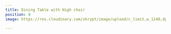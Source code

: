 ```yaml
---
title: Dining Table with High chair
position: 9
image: https://res.cloudinary.com/skrypt/image/upload/c_limit,w_1240,dpr_auto,f_auto/v1591746318/chrinas/IMG_6590_orrqz7.jpg

---
```


